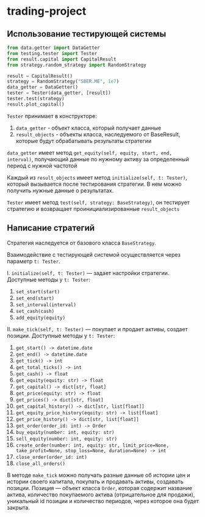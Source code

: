# trading-project

## Использование тестирующей системы

```python
from data.getter import DataGetter
from testing.tester import Tester
from result.capital import CapitalResult
from strategy.random_strategy import RandomStrategy

result = CapitalResult()
strategy = RandomStrategy("SBER.ME", 1e7)
data_getter = DataGetter()
tester = Tester(data_getter, [result])
tester.test(strategy)
result.plot_capital()
```

```Tester``` принимает в конструкторе:
1. ```data_getter``` - объект класса, который получает данные
2. ```result_objects``` - объекты класса, наследуемого от BaseResult,
   которые будут обрабатывать результаты стратегии

```data_getter``` имеет метод ```get_equity(self, equity, start, end, interval)```,
получающий данные по нужному активу за определенный период с нужной частотой

Каждый из ```result_objects``` имеет метод ```initialize(self, t: Tester)```,
который вызывается после тестирования стратегии. В нем можно получить нужные данные о результатах.

```Tester``` имеет метод ```test(self, strategy: BaseStrategy)```,
он тестирует стратегию и возвращает проинициализированные ```result_objects```

## Написание стратегий

Стратегия наследуется от базового класса ```BaseStrategy```.

Взаимодействие с тестирующей системой осуществляется через параметр ```t: Tester```. 

I. ```initialize(self, t: Tester)``` — задает настройки стратегии. Доступные методы у ```t: Tester```:

1. ```set_start(start)```
1. ```set_end(start)```
1. ```set_interval(interval)```
1. ```set_cash(cash)```
1. ```add_equity(equity)```

II. ```make_tick(self, t: Tester)``` — покупает и продает активы, создает позиции. Доступные методы у ```t: Tester```:
1. ```get_start() -> datetime.date```
1. ```get_end() -> datetime.date```
1. ```get_tick() -> int```
1. ```get_total_ticks() -> int```
1. ```get_cash() -> float```
1. ```get_equity(equity: str) -> float```
1. ```get_capital() -> dict[str, float]```
1. ```get_price(equity: str) -> float```
1. ```get_prices() -> dict[str, float]```
1. ```get_capital_history() -> dict[str, list[float]]```
1. ```get_equity_price_history(equity: str) -> list[float]```
1. ```get_price_history() -> dict[str, list[float]]```
1. ```get_order(order_id: int) -> Order```
1. ```buy_equity(number: int, equity: str)```
1. ```sell_equity(number: int, equity: str)```
1. ```create_order(number: int, equity: str, limit_price=None, take_profit=None, stop_loss=None, duration=None) -> int```
1. ```close_order(order_id: int)```
1. ```close_all_orders()```

В методе ```make_tick``` можно получать разные данные об истории цен и истории своего капитала,
покупать и продавать активы, создавать позиции.
Позиция — объект класса ```Order```, которая содержит название актива,
количество покупаемого актива (отрицательное для продажи),
уникальный id позиции и количество периодов, через которое она будет закрыта.